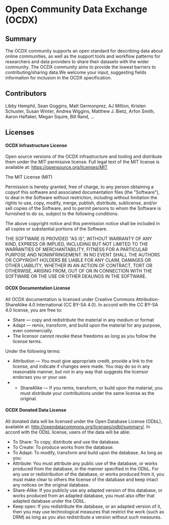 # Open Community Data Exchange (OCDX)

## Summary

The OCDX community supports an open standard for describing data about online communities, as well as the support tools and workflow patterns for researchers and data providers to share their datasets with the wider community. The OCDX community aims to provide the lowest barriers to contributing/sharing data.We welcome your input, suggesting fields information for inclusion in the OCDX specification. 

## Contributors

Libby Hemphil, Sean Goggins, Matt Germonprez, AJ Million, Kristen Schuster, Susan Winter, Andrea Wiggins, Matthew J. Bietz, Arfon Smith, Aaron Halfaker, Megan Squire, Bill Rand, ...

## Licenses

#### OCDX Infrastructure License

Open source versions of the OCDX infrastructure and tooling and distribute them under the MIT permissive license. Full legal text of the MIT license is available at: https://opensource.org/licenses/MIT

The MIT License (MIT)

Permission is hereby granted, free of charge, to any person obtaining a copyof this software and associated documentation files (the "Software"), to deal in the Software without restriction, including without limitation the rights to use, copy, modify, merge, publish, distribute, sublicense, and/or sell copies of the Software, and to permit persons to whom the Software is furnished to do so, subject to the following conditions:

The above copyright notice and this permission notice shall be included in all copies or substantial portions of the Software.

THE SOFTWARE IS PROVIDED "AS IS", WITHOUT WARRANTY OF ANY KIND, EXPRESS OR IMPLIED, INCLUDING BUT NOT LIMITED TO THE WARRANTIES OF MERCHANTABILITY, FITNESS FOR A PARTICULAR PURPOSE AND NONINFRINGEMENT. IN NO EVENT SHALL THE AUTHORS OR COPYRIGHT HOLDERS BE LIABLE FOR ANY CLAIM, DAMAGES OR OTHER LIABILITY, WHETHER IN AN ACTION OF CONTRACT, TORT OR OTHERWISE, ARISING FROM, OUT OF OR IN CONNECTION WITH THE SOFTWARE OR THE USE OR OTHER DEALINGS IN THE SOFTWARE.

#### OCDX Documentation License 

All OCDX documentation is licensed under Creative Commons Attribution-ShareAlike 4.0 International (CC BY-SA 4.0). In accord with the CC BY-SA 4.0 license, you are free to:

- Share — copy and redistribute the material in any medium or format
- Adapt — remix, transform, and build upon the material for any purpose, even commercially.
- The licensor cannot revoke these freedoms as long as you follow the license terms.

Under the following terms:

- Attribution — You must give appropriate credit, provide a link to the license, and indicate if changes were made. You may do so in any reasonable manner, but not in any way that suggests the licensor endorses you or your use.
- - ShareAlike — If you remix, transform, or build upon the material, you must distribute your contributions under the same license as the original.

#### OCDX Donated Data License

All donated data will be licensed under the Open Database License (ODbL), available at: http://opendatacommons.org/licenses/odbl/summary/. In accord with the ODbL license, users of the data will be able:
- To Share: To copy, distribute and use the database.
- To Create: To produce works from the database.
- To Adapt: To modify, transform and build upon the database.
As long as you:
- Attribute: You must attribute any public use of the database, or works produced from the database, in the manner specified in the ODbL. For any use or redistribution of the database, or works produced from it, you must make clear to others the license of the database and keep intact any notices on the original database.
- Share-Alike: If you publicly use any adapted version of this database, or works produced from an adapted database, you must also offer that adapted database under the ODbL.
- Keep open: If you redistribute the database, or an adapted version of it, then you may use technological measures that restrict the work (such as DRM) as long as you also redistribute a version without such measures.



